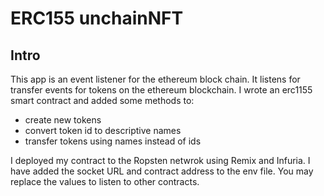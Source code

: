 # ERC155 unchainNFT

## Intro
This app is an event listener for the ethereum block chain. It listens for transfer events for tokens on the ethereum blockchain. I wrote an erc1155 smart contract and added some methods to:
- create new tokens
- convert token id to descriptive names
- transfer tokens using names instead of ids  

I deployed my contract to the Ropsten netwrok using Remix and Infuria. I have added the socket URL and contract address to the env file. You may replace the values to listen to other contracts.